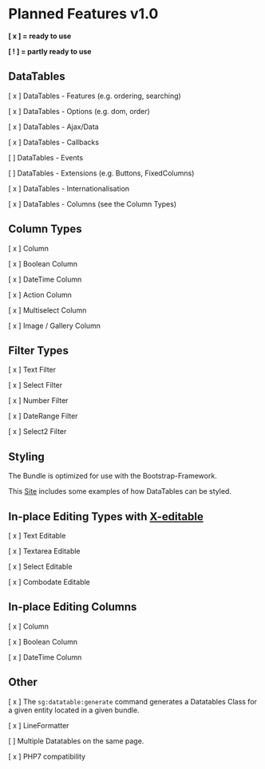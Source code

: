 # Planned Features v1.0

**[ x ] = ready to use**

**[ ! ] = partly ready to use**

## DataTables

[ x ] DataTables - Features (e.g. ordering, searching)

[ x ] DataTables - Options (e.g. dom, order)

[ x ] DataTables - Ajax/Data

[ x ] DataTables - Callbacks 

[   ] DataTables - Events

[   ] DataTables - Extensions (e.g. Buttons, FixedColumns)

[ x ] DataTables - Internationalisation

[ x ] DataTables - Columns (see the Column Types)

## Column Types

[ x ] Column

[ x ] Boolean Column

[ x ] DateTime Column

[ x ] Action Column

[ x ] Multiselect Column

[ x ] Image / Gallery Column

## Filter Types

[ x ] Text Filter

[ x ] Select Filter

[ x ] Number Filter

[ x ] DateRange Filter

[ x ] Select2 Filter

## Styling

The Bundle is optimized for use with the Bootstrap-Framework.

This [Site](https://datatables.net/examples/styling/index.html) includes some examples of how DataTables can be styled.

## In-place Editing Types with [X-editable](http://vitalets.github.io/x-editable/)

[ x ] Text Editable

[ x ] Textarea Editable

[ x ] Select Editable

[ x ] Combodate Editable

## In-place Editing Columns

[ x ] Column

[ x ] Boolean Column

[ x ] DateTime Column

## Other

[ x ] The `sg:datatable:generate` command generates a Datatables Class for a given entity located in a given bundle.

[ x ] LineFormatter

[   ] Multiple Datatables on the same page.

[ x ] PHP7 compatibility
